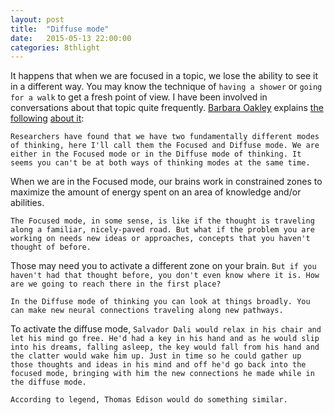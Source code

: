 ```yaml
---
layout: post
title:  "Diffuse mode"
date:   2015-05-13 22:00:00
categories: 8thlight
---
```

It happens that when we are focused in a topic, we lose the ability to see it in a different way.
You may know the technique of `having a shower` or `going for a walk` to get a fresh point of view. I have been involved in conversations about that topic quite frequently. [Barbara Oakley][barbara] explains [the following][fvd] [about it][using-diffuse]:

[barbara]: http://www.barbaraoakley.com/
[fvd]: https://class.coursera.org/learning-001/lecture/23
[using-diffuse]: https://class.coursera.org/learning-001/lecture/21

`Researchers have found that we have two fundamentally different modes of thinking, here I'll call them the Focused and Diffuse mode. We are either in the Focused mode or in the Diffuse mode of thinking. It seems you can't be at both ways of thinking modes at the same time.`

When we are in the Focused mode, our brains work in constrained zones to maximize the amount of energy spent on an area of knowledge and/or abilities.

`The Focused mode, in some sense, is like if the thought is traveling along a familiar, nicely-paved road. But what if the problem you are working on needs new ideas or approaches, concepts that you haven't thought of before.`

Those may need you to activate a different zone on your brain. `But if you haven't had that thought before, you don't even know where it is. How are we going to reach there in the first place?`

`In the Diffuse mode of thinking you can look at things broadly. You can make new neural connections traveling along new pathways.`

To activate the diffuse mode, `Salvador Dali would relax in his chair and let his mind go free. He'd had a key in his hand and as he would slip into his dreams, falling asleep, the key would fall from his hand and the clatter would wake him up. Just in time so he could gather up those thoughts and ideas in his mind and off he'd go back into the focused mode, bringing with him the new connections he made while in the diffuse mode.`

`According to legend, Thomas Edison would do something similar.`
